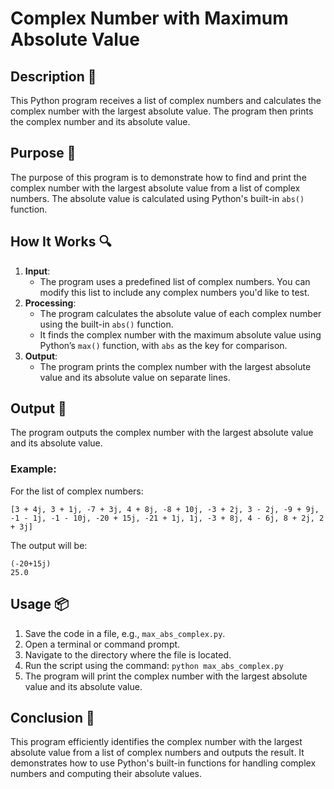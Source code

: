 # Complex Number with Maximum Absolute Value

## Description 📝

This Python program receives a list of complex numbers and calculates the complex number with the largest absolute value.
The program then prints the complex number and its absolute value.

## Purpose 🎯

The purpose of this program is to demonstrate how to find and print the complex number with the largest absolute value from a list of complex numbers.
The absolute value is calculated using Python's built-in `abs()` function.

## How It Works 🔍

1. **Input**:
    - The program uses a predefined list of complex numbers. You can modify this list to include any complex numbers you'd like to test.
2. **Processing**:
    - The program calculates the absolute value of each complex number using the built-in `abs()` function.
    - It finds the complex number with the maximum absolute value using Python’s `max()` function, with `abs` as the key for comparison.
3. **Output**:
    - The program prints the complex number with the largest absolute value and its absolute value on separate lines.

## Output 📜

The program outputs the complex number with the largest absolute value and its absolute value.

### Example:

For the list of complex numbers:

```
[3 + 4j, 3 + 1j, -7 + 3j, 4 + 8j, -8 + 10j, -3 + 2j, 3 - 2j, -9 + 9j, -1 - 1j, -1 - 10j, -20 + 15j, -21 + 1j, 1j, -3 + 8j, 4 - 6j, 8 + 2j, 2 + 3j]
```

The output will be:

```
(-20+15j)
25.0
```

## Usage 📦

1. Save the code in a file, e.g., `max_abs_complex.py`.
2. Open a terminal or command prompt.
3. Navigate to the directory where the file is located.
4. Run the script using the command:
   `python max_abs_complex.py`
5. The program will print the complex number with the largest absolute value and its absolute value.

## Conclusion 🚀

This program efficiently identifies the complex number with the largest absolute value from a list of complex numbers and outputs the result.
It demonstrates how to use Python's built-in functions for handling complex numbers and computing their absolute values.
